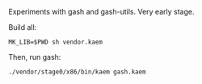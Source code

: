 Experiments with gash and gash-utils. Very early stage.

Build all:

    MK_LIB=$PWD sh vendor.kaem

Then, run gash:

    ./vendor/stage0/x86/bin/kaem gash.kaem

